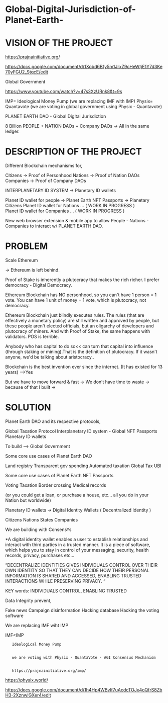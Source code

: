

# Global-Digital-Jurisdiction-of-Planet-Earth-  
# VISION OF THE PROJECT


https://prajnainitiative.org/

https://docs.google.com/document/d/1Xobd6B1y5m1JrxZ9cHeWtjE1Y7d3Ke70yFGU2_StqcE/edit



Global Government

https://www.youtube.com/watch?v=47s3XzURnk8&t=9s

IMP= Ideological Money Pump (we are replacing IMF with IMP)
Physix= Quantavote    (we are voting in global government using Physix - Quantavote)


PLANET EARTH DAO -  Global Digital Jurisdiction


8 Billion PEOPLE + NATION DAOs + Company DAOs → All in the same ledger.



# DESCRIPTION OF THE PROJECT

Different Blockchain mechanisms for,

Citizens → Proof of Personhood
Nations  → Proof of Nation DAOs
Companies → Proof of Company DAOs


INTERPLANETARY ID SYSTEM →  Planetary ID wallets

Planet ID wallet for people → Planet Earth NFT Passports → Planetary Citizens
Planet ID wallet for Nations  ...   ( WORK IN PROGRESS )         
Planet ID wallet for Companies ...  ( WORK IN PROGRESS )     

                          
New web browser extension & mobile app to allow People - Nations - Companies to interact w/ PLANET EARTH DAO.




# PROBLEM 

Scale Ethereum

→ Ethereum is left behind.

Proof of Stake is inherently a plutocracy that makes the rich richer.
I prefer democracy - Digital Democracy.

Ethereum Blockchain has NO personhood, so you can't have 1 person = 1 vote. 
You can have 1 unit of money = 1 vote, which is plutocracy, not democracy.

Ethereum Blockchain just blindly executes rules. 
The rules (that are effectively a monetary policy) are still written and approved by people, but these people aren't elected officials, but an oligarchy of developers and plutocracy of miners. And with Proof of Stake, the same happens with validators. POS is terrible.

Anybody who has capital to do so<< can turn that capital into influence (through staking or mining).That is the definition of plutocracy. If it wasn't anyone, we'd be talking about aristocracy..

Blockchain is the best invention ever since the internet. (It has existed for 13 years) -->Yes

But we have to move forward & fast → We don’t have time to waste → because of that I built →




# SOLUTION


Planet Earth DAO  and its respective protocols,


Global Taxation Protocol
Interplanetary ID system - Global NFT Passports
Planetary ID wallets


To build  --> Global Government


Some core use cases of Planet Earth DAO 

Land registry
Transparent gov spending
Automated taxation Global Tax
UBI

Some core use cases of Planet Earth NFT Passports

Voting
Taxation
Border crossing
Medical records

(or you could get a loan, or purchase a house, etc…  all you do in your Nation but worldwide)


Planetary ID wallets → Digital Identity Wallets  (  Decentralized Identity )

Citizens
Nations States
Companies

We are building with ConsensYs

*A digital identity wallet enables a user to establish relationships and interact with third parties in a trusted manner. It is a piece of software, which helps you to stay in control of your messaging, security, health records, privacy, purchases etc…


“DECENTRALIZE IDENTITIES GIVES INDIVIDUALS CONTROL OVER THEIR OWN IDENTITY SO THAT THEY CAN DECIDE HOW THEIR PERSONAL INFORMATION IS SHARED AND ACCESSED, ENABLING TRUSTED INTERACTIONS WHILE PRESERVING PRIVACY. “

KEY words:  INDIVIDUALS CONTROL, ENABLING TRUSTED


 Data Integrity  prevent,

Fake news
Campaign disinformation
Hacking database
Hacking the voting software


We are replacing IMF wiht IMP

IMF<IMP
        
       Ideological Money Pump
        
        
       we are voting with Physix - QuantaVote - AGI Consensus Mechanism
        
        
       https://prajnainitiative.org/imp/
        


https://physix.world/

https://docs.google.com/document/d/1h4Hp4WBvlf7uAcdcTOJx4oQfrS8ZbH3-2XznwlGXer4/edit
           

        
        
        
